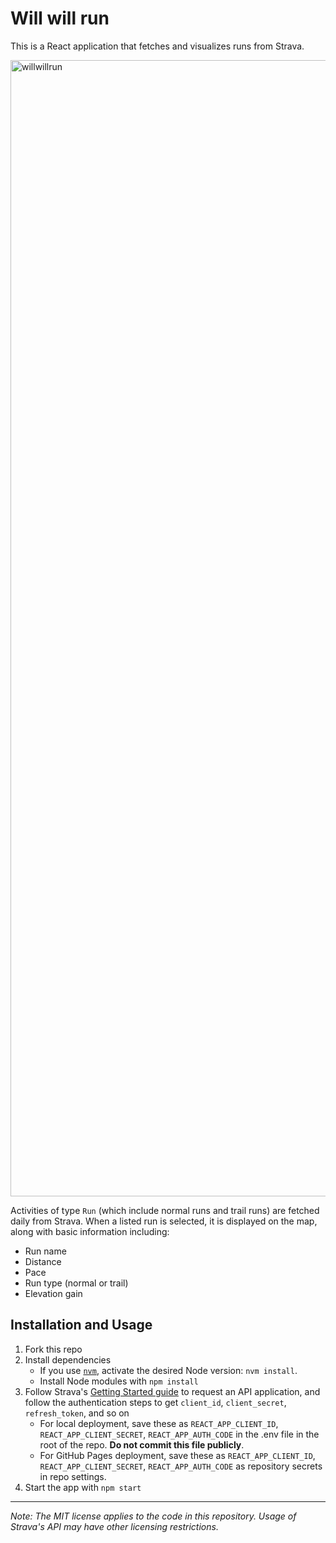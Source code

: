 # Will will run

This is a React application that fetches and visualizes runs from Strava.

<img width="1818" alt="willwillrun" src="https://github.com/user-attachments/assets/9a79c57f-5de2-4931-9b75-32bdc0d5f107">

Activities of type `Run` (which include normal runs and trail runs) are fetched daily from Strava. When a listed run is selected, it is displayed on the map, along with basic information including:

- Run name
- Distance
- Pace
- Run type (normal or trail)
- Elevation gain

## Installation and Usage

1. Fork this repo
2. Install dependencies
    - If you use [`nvm`](https://github.com/creationix/nvm), activate the desired Node version: `nvm install`.
    - Install Node modules with `npm install`
3. Follow Strava's [Getting Started guide](https://developers.strava.com/docs/getting-started/) to request an API application, and follow the authentication steps to get `client_id`, `client_secret`, `refresh_token`, and so on
    - For local deployment, save these as `REACT_APP_CLIENT_ID`, `REACT_APP_CLIENT_SECRET`, `REACT_APP_AUTH_CODE` in the .env file in the root of the repo. **Do not commit this file publicly**.
    - For GitHub Pages deployment, save these as `REACT_APP_CLIENT_ID`, `REACT_APP_CLIENT_SECRET`, `REACT_APP_AUTH_CODE` as repository secrets in repo settings.
4. Start the app with `npm start`


---

_Note: The MIT license applies to the code in this repository. Usage of Strava's API may have other licensing restrictions._
